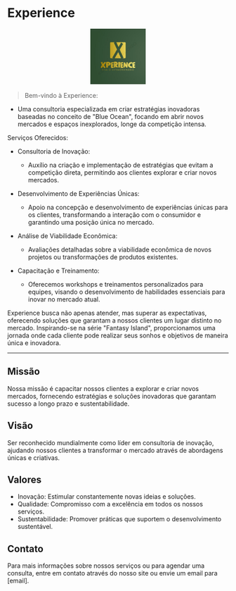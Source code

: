 # Experience

<p align="center">
    <img src="assets/logo.jpg" height="25%" width="25%" alt="Experience Logo" />
</p>

> Bem-vindo à Experience:

* Uma consultoria especializada em criar estratégias inovadoras baseadas no conceito de "Blue Ocean", focando em abrir novos mercados e espaços inexplorados, longe da competição intensa.

Serviços Oferecidos:

* Consultoria de Inovação:
  - Auxílio na criação e implementação de estratégias que evitam a competição direta, permitindo aos clientes explorar e criar novos mercados.
  
* Desenvolvimento de Experiências Únicas:
  - Apoio na concepção e desenvolvimento de experiências únicas para os clientes, transformando a interação com o consumidor e garantindo uma posição única no mercado.

* Análise de Viabilidade Econômica:
  - Avaliações detalhadas sobre a viabilidade econômica de novos projetos ou transformações de produtos existentes.

* Capacitação e Treinamento:
  - Oferecemos workshops e treinamentos personalizados para equipes, visando o desenvolvimento de habilidades essenciais para inovar no mercado atual.

Experience busca não apenas atender, mas superar as expectativas, oferecendo soluções que garantam a nossos clientes um lugar distinto no mercado. Inspirando-se na série "Fantasy Island", proporcionamos uma jornada onde cada cliente pode realizar seus sonhos e objetivos de maneira única e inovadora.

---

## Missão

Nossa missão é capacitar nossos clientes a explorar e criar novos mercados, fornecendo estratégias e soluções inovadoras que garantam sucesso a longo prazo e sustentabilidade.

## Visão

Ser reconhecido mundialmente como líder em consultoria de inovação, ajudando nossos clientes a transformar o mercado através de abordagens únicas e criativas.

## Valores

* Inovação: Estimular constantemente novas ideias e soluções.
* Qualidade: Compromisso com a excelência em todos os nossos serviços.
* Sustentabilidade: Promover práticas que suportem o desenvolvimento sustentável.

## Contato

Para mais informações sobre nossos serviços ou para agendar uma consulta, entre em contato através do nosso site ou envie um email para [email].